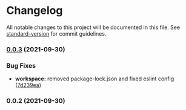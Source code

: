 # Changelog

All notable changes to this project will be documented in this file. See [standard-version](https://github.com/conventional-changelog/standard-version) for commit guidelines.

### [0.0.3](https://github.com/TClark1011/web-dashboard-maker/compare/v0.0.2...v0.0.3) (2021-09-30)


### Bug Fixes

* **workspace:** removed package-lock.json and fixed eslint config ([7d239ea](https://github.com/TClark1011/web-dashboard-maker/commit/7d239eaad5c475b611fae37733b6b09c4eeedf2e))

### 0.0.2 (2021-09-30)
